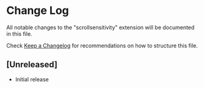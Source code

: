 # Change Log

All notable changes to the "scrollsensitivity" extension will be documented in this file.

Check [Keep a Changelog](http://keepachangelog.com/) for recommendations on how to structure this file.

## [Unreleased]

- Initial release